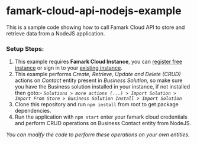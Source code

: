 # famark-cloud-api-nodejs-example
This is a sample code showing how to call Famark Cloud API to store and retrieve data from a NodeJS application.

### Setup Steps:
1. This example requires **Famark Cloud Instance**, you can [register free instance](https://www.famark.com/Install/?ic=FreeDev) or sign in to your [existing instance](https://www.famark.com/).
2. This example performs *Create, Retrieve, Update and Delete (CRUD)* actions on *Contact* entity present in *Business Solution*, so make sure you have the Business solution installed in your instance, if not installed then goto:- 
*`Solutions > more actions (...) > Import Solution > Import From Store > Business Solution Install > Import Solution`*
3. Clone this repository and run `npm install` from root to get package dependencies.
4. Run the application with `npm start` enter your famark cloud credentials and perform CRUD operations on Business Contact entity from NodeJS. 

*You can modify the code to perform these operations on your own entities.*
